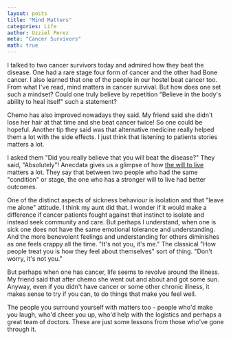```yaml
---
layout: posts
title: "Mind Matters"
categories: Life
author: Uzziel Perez
meta: "Cancer Survivors"
math: true
---
```


I talked to two cancer survivors today and admired how they beat the disease. One had a rare stage four form of cancer and the other had Bone cancer.
I also learned that one of the people in our hostel beat cancer too. From what I've read, mind matters in cancer survival. But how does one set such a mindset?
Could one truly believe by repetition "Believe in the body's ability to heal itself" such a statement?

Chemo has also improved nowadays they said. My friend said she didn't lose her hair at that time and she beat cancer twice! So one could be hopeful.
Another tip they said was that alternative medicine really helped them a lot with the side effects. I just think that listening to patients stories matters a lot.

I asked them "Did you really believe that you will beat the disease?" They said, "Absolutely"! Anecdata gives us a glimpse of how [the will to live](https://med.stanford.edu/survivingcancer/cancers-existential-questions/cancer-will-to-live.html) matters a lot. They say that between two people who had the same "condition" or stage, the one who has a stronger will to live had better outcomes.

One of the distinct aspects of sickness behaviour is isolation and that "leave me alone" attitude. I think my aunt did that. I wonder if it would make a difference if cancer patients fought against that instinct to isolate and instead seek community and care. But perhaps I understand, when one is sick one does not have the same emotional tolerance and understanding. And the more benevolent feelings and understanding for others diminishes as one feels crappy all the time. "It's not you, it's me." The classical "How people treat you is how they feel about themselves" sort of thing. "Don't worry, it's not you."

But perhaps when one has cancer, life seems to revolve around the illness. My friend said that after chemo she went out and about and got some sun. Anyway, even if you didn't have cancer or some other chronic illness, it makes sense to try if you can, to do things that make you feel well.

The people you surround yourself with matters too - people who'd make you laugh, who'd cheer you up, who'd help with the logistics and perhaps a great team of doctors.
These are just some lessons from those who've gone through it.
